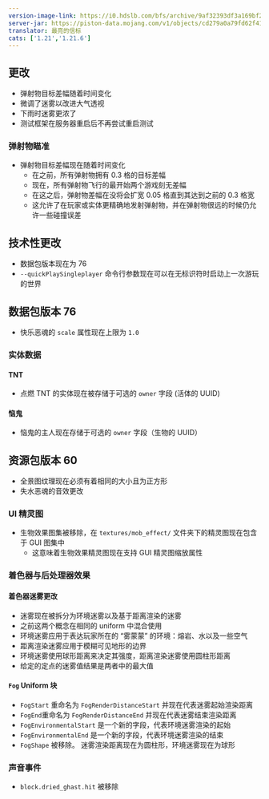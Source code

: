 ```yaml
---
version-image-link: https://i0.hdslb.com/bfs/archive/9af32393df3a169bf2a3efaecfe4b5ebccb20a35.png
server-jar: https://piston-data.mojang.com/v1/objects/cd279a0a79fd62f41c9dd8d17d455d06ff4d8013/server.jar
translator: 最亮的信标
cats: ['1.21','1.21.6']
---
```

## 更改

- 弹射物目标差幅随着时间变化
- 微调了迷雾以改进大气透视
- 下雨时迷雾更浓了
- 测试框架在服务器重启后不再尝试重启测试

### 弹射物瞄准

- 弹射物目标差幅现在随着时间变化
  - 在之前，所有弹射物拥有 0.3 格的目标差幅
  - 现在，所有弹射物飞行的最开始两个游戏刻无差幅
  - 在这之后，弹射物差幅在没将会扩宽 0.05 格直到其达到之前的 0.3 格宽
  - 这允许了在玩家或实体更精确地发射弹射物，并在弹射物很远的时候仍允许一些碰撞误差

## 技术性更改

- 数据包版本现在为 76
- `--quickPlaySingleplayer` 命令行参数现在可以在无标识符时启动上一次游玩的世界

## 数据包版本 76

- 快乐恶魂的 `scale` 属性现在上限为 `1.0`

### 实体数据

#### TNT

- 点燃 TNT 的实体现在被存储于可选的 `owner` 字段 (活体的 UUID)

#### 恼鬼

- 恼鬼的主人现在存储于可选的 `owner` 字段（生物的 UUID）

## 资源包版本 60

- 全景图纹理现在必须有着相同的大小且为正方形
- 失水恶魂的音效更改

### UI 精灵图

- 生物效果图集被移除，在 `textures/mob_effect/` 文件夹下的精灵图现在包含于 GUI 图集中
  - 这意味着生物效果精灵图现在支持 GUI 精灵图缩放属性

### 着色器与后处理器效果

#### 着色器迷雾更改

- 迷雾现在被拆分为环境迷雾以及基于距离渲染的迷雾
- 之前这两个概念在相同的 uniform 中混合使用
- 环境迷雾应用于表达玩家所在的 “雾蒙蒙” 的环境：熔岩、水以及一些空气
- 距离渲染迷雾应用于模糊可见地形的边界
- 环境迷雾使用球形距离来决定其强度，距离渲染迷雾使用圆柱形距离
- 给定的定点的迷雾值结果是两者中的最大值

#### `Fog` Uniform 块

- `FogStart` 重命名为 `FogRenderDistanceStart` 并现在代表迷雾起始渲染距离
- `FogEnd`重命名为 `FogRenderDistanceEnd` 并现在代表迷雾结束渲染距离
- `FogEnvironmentalStart` 是一个新的字段，代表环境迷雾渲染的起始
- `FogEnvironmentalEnd` 是一个新的字段，代表环境迷雾渲染的结束
- `FogShape` 被移除。 迷雾渲染距离现在为圆柱形，环境迷雾现在为球形

### 声音事件

- `block.dried_ghast.hit` 被移除

